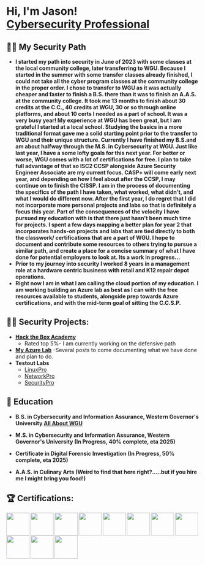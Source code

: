  <h1>Hi, I'm Jason! <br/><a href="https://github.com/H0UND3R5"></a> <a href="https://www.linkedin.com/in/jasonsnyder8b0109273/">Cybersecurity Professional</a>

<h2>👨‍💻 My Security Path</h2>

- <b>I started my path into security in June of 2023 with some classes at the local community college, later transferring to WGU. Because I started in the summer with some transfer classes already finished, I could not take all the cyber program classes at the community college in the proper order. I chose to transfer to WGU as it was actually cheaper and faster to finish a B.S. there than it was to finish an A.A.S. at the community college. It took me 13 months to finish about 30 credits at the C.C., 40 credits at WGU, 30 or so through online platforms, and about 10 certs I needed as a part of school. It was a very busy year! My experience at WGU has been great, but I am grateful I started at a local school. Studying the basics in a more traditional format gave me a solid starting point prior to the transfer to WGU and their unique structure. Currently I have finished my B.S.and am about halfway through the M.S. in Cybersecurity at WGU. Just like last year, I have a some lofty goals for this next year. For better or worse, WGU comes with a lot of certifications for free. I plan to take full advantage of that so ISC2 CCSP alongside Azure Security Engineer Associate are my current focus. CASP+ will come early next year, and depending on how I feel about after the CCSP, I may continue on to finish the CISSP. I am in the process of documenting the specifics of the path I have taken, what worked, what didn't, and what I would do different now. After the first year, I do regret that I did not incorporate more personal projects and labs so that is definitely a focus this year. Part of the consequences of the velocity I have pursued my education with is that there just hasn't been much time for projects. I spent a few days mapping a better plan for year 2 that incorporates hands-on projects and labs that are tied directly to both the classwork/ certifications that are a part of WGU. I hope to document and contribute some resources to others trying to pursue a similar path, and create a place for a concise summary of what I have done for potential employers to look at. Its a work in progress...
- Prior to my journey into security I worked 8 years in a management role at a hardware centric business with retail and K12 repair depot operations.
- Right now I am in what I am calling the cloud portion of my education. I am working building an Azure lab as best as I can with the free resources available to students, alongside prep towards Azure certifications, and with the mid-term goal of sitting the C.C.S.P. </b>

<h2>👨‍💻 Security Projects:</h2>

- <b>[Hack the Box Academy](https://github.com/H0UND3R5/HTB-Academy/blob/main/HTB%20Academy%20Student%20Transcript.pdf)</b>
  - Rated top 5%- I am currently working on the defensive path
- <b>[My Azure Lab](https://github.com/H0UND3R5/Azure-Lab)</b>
  -Several posts to come documenting what we have done and plan to do.
- <b>Testout Labs</b>
   - [LinuxPro](https://github.com/H0UND3R5/Testout-Labs/blob/main/LinuxPro.pdf)
   - [NetworkPro](https://github.com/H0UND3R5/Testout-Labs/blob/main/NetworkPro.pdf)
   - [SecurityPro](https://github.com/H0UND3R5/Testout-Labs/blob/main/SecurityPro.pdf)
<h2>📑 Education </h2> 

- <b>B.S. in Cybersecurity and Information Assurance, Western Governor's University [All About WGU](https://github.com/H0UND3R5/WGU)</b>
 
- <b>M.S. in Cybersecurity and Information Assurance, Western Governor's University (In Progress, 40% complete, eta 2025) </b>
  
- <b>Certificate in Digital Forensic Investigation (In Progress, 50% complete, eta 2025)</b>

- <b>A.A.S. in Culinary Arts (Weird to find that here right?.....but if you hire me I might bring you food!)</b>

<h2>🏆 Certifications:</h2>

<img src="https://i.imgur.com/RdocYaH.png" width="60px" align="left" />
<img src="https://i.imgur.com/NXExn7h.png" width="60px" align="left" /> 
<img src="https://i.imgur.com/cD5Ud4V.png" width="60px" align="left" /> 
<img src="https://i.imgur.com/t8XOupI.png" width="60px" align="left" /> 
<img src="https://i.imgur.com/duwJnXE.png" width="60px" align="left" /> 
<img src="https://i.imgur.com/Kqm6Go4.png" width="60px" align="left" /> 
<img src="https://i.imgur.com/oI1FgQe.png" width="60px" align="left" /> 
<img src="https://i.imgur.com/4EFRh3m.png" width="60px" align="left" /> 
<img src="https://i.imgur.com/cSKmMqq.png" width="60px" align="left" /> 
<img src="https://i.imgur.com/dxnlhz8.png" width="60px" align="left" /> 
<img src="https://i.imgur.com/XAovtB4.png" width="60px" align="left" /> 



                                                                                                                                                                                                                     
